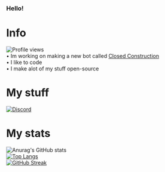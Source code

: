 ### Hello!

# Info
![Profile views](https://gpvc.arturio.dev/WalkerOfDarkness)\
• Im working on making a new bot called [Closed Construction](https://thatbadname.github.io/Closed-Public-Website/)\
• I like to code\
• I make alot of my stuff open-source

# My stuff
<a href="https://discord.gg/MYMGcfmdra" rel="nofollow"><img src="https://camo.githubusercontent.com/3f990cfefb64f13d28397fe586c3aa38a81fde585de479205d63c79363ebe07a/68747470733a2f2f696d672e736869656c64732e696f2f62616467652f446973636f72642d3732383944413f7374796c653d666f722d7468652d6261646765266c6f676f3d646973636f7264266c6f676f436f6c6f723d7768697465" alt="Discord" data-canonical-src="https://img.shields.io/badge/Discord-7289DA?style=for-the-badge&amp;logo=discord&amp;logoColor=white" style="max-width: 100%;"></a>

# My stats
![Anurag's GitHub stats](https://github-readme-stats.vercel.app/api?username=ThatBadName&show_icons=true&theme=vision-friendly-dark&hide_border=false&show_icons=true)\
[![Top Langs](https://github-readme-stats.vercel.app/api/top-langs/?username=ThatBadName&theme=vision-friendly-dark&hide_border=false)](https://github.com/anuraghazra/github-readme-stats)\
[![GitHub Streak](http://github-readme-streak-stats.herokuapp.com?user=ThatBadName&theme=vision-friendly-dark&date_format=j%20M%5B%20Y%5D)](https://git.io/streak-stats)


<!-- <a href="https://discord.gg/cutSU3gXgJ" target="blank"><img align="center" src="https://cdn.jsdelivr.net/npm/simple-icons@3.0.1/icons/discord.svg" alt="" height="30" width="40" /></a>
</p>
 -->
